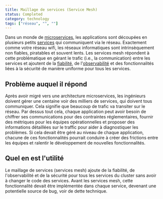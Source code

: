 ```yaml
---
title: Maillage de services (Service Mesh)
status: Completed
category: technology
tags: ["réseau", "", ""]
---
```


Dans un monde de [microservices](/fr/microservices-architecture/), les applications sont découpées en plusieurs petits [services](/fr/service/) qui communiquent via 
le réseau.
Exactement comme votre réseau wifi, les réseaux informatiques sont intrinsèquement non fiables, piratables et souvent lents.
Les services mesh répondent à cette problématique en gérant le trafic (i.e., la communication) entre les services et ajoutent de la
[fiabilité](/fr/reliability/), de l'[observabilité](/fr/observability/) et des fonctionnalités liées à la sécurité de manière uniforme pour tous
les services.

## Problème auquel il répond

Après avoir migré vers une architecture microservices, les ingénieurs doivent gérer une centaine
voir des milliers de services, qui doivent tous communiquer.
Cela signifie que beaucoup de trafic va transiter sur le réseau.
Par dessus tout cela, chaque application peut avoir besoin de chiffrer ses communications pour des contraintes
réglementaires, fournir des métriques pour les équipes opérationnelles et proposer des informations détaillées sur le traffic
pour aider à diagnostiquer les problèmes.
Si cela devait être géré au niveau de chaque application, chacune de ces fonctionnalités pourrait conduire à créer des frictions entre les équipes et ralentir le développement de nouvelles fonctionnalités.

## Quel en est l'utilité

Le maillage de services (services mesh) ajoute de la fiabilité, de l'observabilité et de la sécurité
pour tous les services du cluster sans avoir à changer le code des services.
Avant les services mesh, cette fonctionnalité devait être implémentée dans chaque service,
devenant une potentielle source de bug, voir de dette technique.
